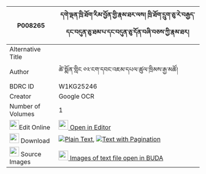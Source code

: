 |P008265|དགེ་ལྡན་ཁྲི་ཐོག་རིམ་བྱོན་གྱི་རྣམ་ཐར་ལས། ཁྲི་ཐོག་དྲུག་ཅུ་རེ་བརྒྱད་དང་བདུན་ཅུ་ཐམ་པ་དང་བདུན་ཅུ་དོན་བཞི་བཅས་ཀྱི་རྣམ་ཐར། 
| --- | --- 
|Alternative Title |
|Author| ཚེ་སྨོན་གླིང ༠༢་ངག་དབང་འཇམ་དཔལ་ཚུལ་ཁྲིམས་རྒྱ་མཚོ།
|BDRC ID | W1KG25246
|Creator | Google OCR
|Number of Volumes| 1
|<img width="25" src="https://img.icons8.com/color/25/000000/edit-property.png">Edit Online| [<img width="25" src="https://avatars.githubusercontent.com/u/45091458?s=200&v=4"> Open in Editor](http://editor.openpecha.org/P008265)
|<img width="25" src="https://img.icons8.com/fluent/48/000000/download-2.png"/>  Download | [![](https://img.icons8.com/color/20/000000/txt.png)Plain Text](https://github.com/Openpecha/P008265/releases/download/v2/ge_den_tri_tokrim_jon_gyi_namt_plain_P008265.zip), [![](https://img.icons8.com/color/20/000000/txt.png)Text with Pagination](https://github.com/Openpecha/P008265/releases/download/v2/ge_den_tri_tokrim_jon_gyi_namt_pages_P008265.zip)
|<img width="25" src="https://img.icons8.com/plasticine/100/000000/pictures-folder.png"/>  Source Images | [<img width="25" src="https://library.bdrc.io/icons/BUDA-small.svg"> Images of text file open in BUDA](https://library.bdrc.io/show/bdr:W1KG25246)
